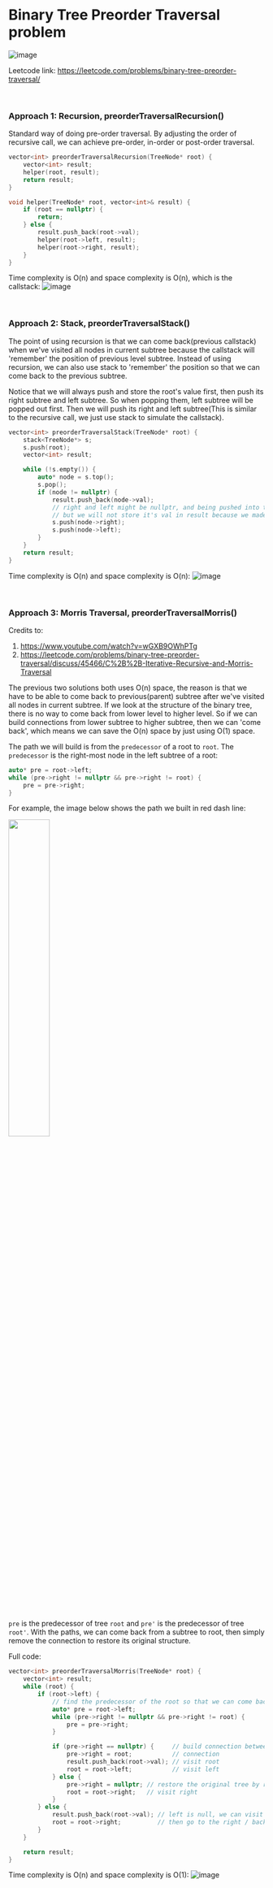 # Binary Tree Preorder Traversal problem
![image](https://user-images.githubusercontent.com/25105806/176317253-642e17fd-7a51-4d9e-a557-c63508d62f0f.png)

Leetcode link: https://leetcode.com/problems/binary-tree-preorder-traversal/

<br />

### Approach 1: Recursion, preorderTraversalRecursion()

Standard way of doing pre-order traversal. By adjusting the order of recursive call, we can achieve pre-order, in-order or post-order traversal.

```cpp
vector<int> preorderTraversalRecursion(TreeNode* root) {
    vector<int> result;
    helper(root, result);
    return result;
}

void helper(TreeNode* root, vector<int>& result) {
    if (root == nullptr) {
        return;
    } else {
        result.push_back(root->val);
        helper(root->left, result);
        helper(root->right, result);
    }
}
```

Time complexity is O(n) and space complexity is O(n), which is the callstack:
![image](https://user-images.githubusercontent.com/25105806/176317458-a20dc590-f95d-4cb8-93ff-6779a0c95d0b.png)

<br />

### Approach 2: Stack, preorderTraversalStack()

The point of using recursion is that we can come back(previous callstack) when we've visited all nodes in current subtree because the callstack will 'remember' the position of previous level subtree. Instead of using recursion, we can also use stack to 'remember' the position so that we can come back to the previous subtree.

Notice that we will always push and store the root's value first, then push its right subtree and left subtree. So when popping them, left subtree will be popped out first. Then we will push its right and left subtree(This is similar to the recursive call, we just use stack to simulate the callstack).

```cpp
vector<int> preorderTraversalStack(TreeNode* root) {
    stack<TreeNode*> s;
    s.push(root);
    vector<int> result;

    while (!s.empty()) {
        auto* node = s.top();
        s.pop();
        if (node != nullptr) {
            result.push_back(node->val);
            // right and left might be nullptr, and being pushed into the stack
            // but we will not store it's val in result because we made sure node!=nullptr
            s.push(node->right);
            s.push(node->left);
        }
    }
    return result;
}
```

Time complexity is O(n) and space complexity is O(n):
![image](https://user-images.githubusercontent.com/25105806/176317647-b94c37b7-1d7e-4913-b089-f4b2ad9a00cc.png)

<br />

### Approach 3: Morris Traversal, preorderTraversalMorris()

Credits to: 
1. https://www.youtube.com/watch?v=wGXB9OWhPTg
2. https://leetcode.com/problems/binary-tree-preorder-traversal/discuss/45466/C%2B%2B-Iterative-Recursive-and-Morris-Traversal

The previous two solutions both uses O(n) space, the reason is that we have to be able to come back to previous(parent) subtree after we've visited all nodes in current subtree. If we look at the structure of the binary tree, there is no way to come back from lower level to higher level. So if we can build connections from lower subtree to higher subtree, then we can 'come back', which means we can save the O(n) space by just using O(1) space.

The path we will build is from the `predecessor` of a root to `root`. The `predecessor` is the right-most node in the left subtree of a root:
```cpp
auto* pre = root->left;
while (pre->right != nullptr && pre->right != root) {
    pre = pre->right;
}
```

For example, the image below shows the path we built in red dash line:

<img src="https://user-images.githubusercontent.com/25105806/176319034-4429bb00-fa4d-4855-a878-649a51320d94.jpg" width="40%" height="40%">


`pre` is the predecessor of tree `root` and `pre'` is the predecessor of tree `root'`. With the paths, we can come back from a subtree to root, then simply remove the connection to restore its original structure.

Full code:
```cpp
vector<int> preorderTraversalMorris(TreeNode* root) {
    vector<int> result;
    while (root) {
        if (root->left) {
            // find the predecessor of the root so that we can come back after visiting all left subtree
            auto* pre = root->left;
            while (pre->right != nullptr && pre->right != root) {
                pre = pre->right;
            }

            if (pre->right == nullptr) {     // build connection between root and pre
                pre->right = root;           // connection
                result.push_back(root->val); // visit root
                root = root->left;           // visit left
            } else {
                pre->right = nullptr; // restore the original tree by removing the connection we've built
                root = root->right;   // visit right
            }
        } else {
            result.push_back(root->val); // left is null, we can visit root node
            root = root->right;          // then go to the right / back to root if right is null originally
        }
    }

    return result;
}
```

Time complexity is O(n) and space complexity is O(1):
![image](https://user-images.githubusercontent.com/25105806/176319413-11a207dd-4fd1-48c1-96ce-eb5327b0ee87.png)
